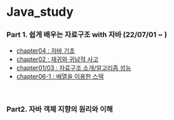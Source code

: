 # Java_study

### Part 1. 쉽게 배우는 자료구조 with 자바 (22/07/01 ~ )

* [chapter04 : 자바 기초](./part1/chapter04.md)
* [chapter02 : 재귀와 귀납적 사고](./part1/chapter02.md)
* [chapter01/03 : 자료구조 소개/알고리즘 성능](./part1/chapter01,03.md)
* [chapter06-1 : 배열을 이용한 스택](./part1/chapter06.md)

<br>

### Part2. 자바 객체 지향의 원리와 이해